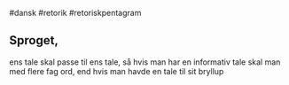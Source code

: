 #dansk #retorik #retoriskpentagram  
## Sproget,

ens tale skal passe til ens tale, så hvis man har en informativ tale skal man med flere fag ord, end hvis man havde en tale til sit bryllup